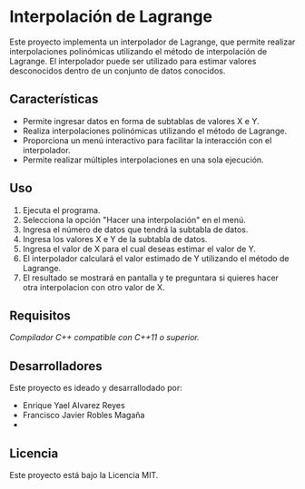 # Interpolación de Lagrange

Este proyecto implementa un interpolador de Lagrange, que permite realizar interpolaciones polinómicas utilizando el método de interpolación de Lagrange. El interpolador puede ser utilizado para estimar valores desconocidos dentro de un conjunto de datos conocidos.

## Características
- Permite ingresar datos en forma de subtablas de valores X e Y.
- Realiza interpolaciones polinómicas utilizando el método de Lagrange.
- Proporciona un menú interactivo para facilitar la interacción con el interpolador.
- Permite realizar múltiples interpolaciones en una sola ejecución.

## Uso
1. Ejecuta el programa.
2. Selecciona la opción "Hacer una interpolación" en el menú.
3. Ingresa el número de datos que tendrá la subtabla de datos.
4. Ingresa los valores X e Y de la subtabla de datos.
5. Ingresa el valor de X para el cual deseas estimar el valor de Y.
6. El interpolador calculará el valor estimado de Y utilizando el método de Lagrange.
7. El resultado se mostrará en pantalla y te preguntara si quieres hacer otra interpolacion con otro valor de X.

## Requisitos
*Compilador C++ compatible con C++11 o superior.*

## Desarrolladores
Este proyecto es ideado y desarrallodado por:

- Enrique Yael Alvarez Reyes
- Francisco Javier Robles Magaña
- 
## Licencia
Este proyecto está bajo la Licencia MIT.


